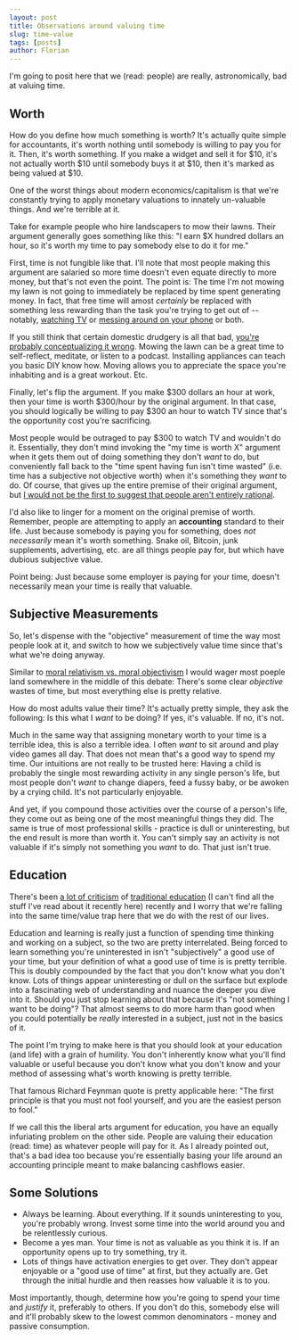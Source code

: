 ```yaml
---
layout: post
title: Observations around valuing time
slug: time-value
tags: [posts]
author: Florian
---
```


I'm going to posit here that we (read: people) are really, astronomically, bad at valuing time. 

## Worth

How do you define how much something is worth? It's actually quite simple for accountants, it's worth nothing until somebody is willing to pay you for it. Then, it's worth something. If you make a widget and sell it for $10, it's not actually worth $10 until somebody buys it at $10, then it's marked as being valued at $10.

One of the worst things about modern economics/capitalism is that we're constantly trying to apply monetary valuations to innately un-valuable things. And we're terrible at it.

Take for example people who hire landscapers to mow their lawns. Their argument generally goes something like this: "I earn $X hundred dollars an hour, so it's worth my time to pay somebody else to do it for me."

First, time is not fungible like that. I'll note that most people making this argument are salaried so more time doesn't even equate directly to more money, but that's not even the point. The point is: The time I'm not mowing my lawn is not going to immediately be replaced by time spent generating money. In fact, that free time will amost *certainly* be replaced with something less rewarding than the task you're trying to get out of -- notably, [watching TV](https://www.statista.com/statistics/186833/average-television-use-per-person-in-the-us-since-2002/) or [messing around on your phone](https://www.vox.com/recode/2020/1/6/21048116/tech-companies-time-well-spent-mobile-phone-usage-data) or both.

If you still think that certain domestic drudgery is all that bad, [you're probably conceptualizing it wrong](https://www.mrmoneymustache.com/2011/12/05/muscle-over-motor/). Mowing the lawn can be a great time to self-reflect, meditate, or listen to a podcast. Installing appliances can teach you basic DIY know how. Moving allows you to appreciate the space you're inhabiting and is a great workout. Etc.

Finally, let's flip the argument. If you make $300 dollars an hour at work, then your time is worth $300/hour by the original argument. In that case, you should logically be willing to pay $300 an hour to watch TV since that's the opportunity cost you're sacrificing. 

Most people would be outraged to pay $300 to watch TV and wouldn't do it. Essentially, they don't mind invoking the "my time is worth X" argument when it gets them out of doing something they don't *want* to do, but conveniently fall back to the "time spent having fun isn't time wasted" (i.e. time has a subjective not objective worth) when it's something they *want* to do. Of course, that gives up the entire premise of their original argument, but [I would not be the first to suggest that people aren't entirely rational](https://en.wikipedia.org/wiki/Behavioral_economics).

I'd also like to linger for a moment on the original premise of worth. Remember, people are attempting to apply an **accounting** standard to their life. Just because somebody is paying you for something, does *not necessarily* mean it's worth something. Snake oil, Bitcoin, junk supplements, advertising, etc. are all things people pay for, but which have dubious subjective value. 

Point being: Just because some employer is paying for your time, doesn't necessarily mean your time is really that valuable.

## Subjective Measurements

So, let's dispense with the "objective" measurement of time the way most people look at it, and switch to how we subjectively value time since that's what we're doing anyway.

Similar to [moral relativism vs. moral objectivism](ucs.mun.ca/~alatus/phil1200/RelativismObjectivism.html) I would wager most poeple land somewhere in the middle of this debate: There's some clear *objective* wastes of time, but most everything else is pretty relative.

How do most adults value their time? It's actually pretty simple, they ask the following: Is this what I *want* to be doing? If yes, it's valuable. If no, it's not.

Much in the same way that assigning monetary worth to your time is a terrible idea, this is also a terrible idea. I often *want* to sit around and play video games all day. That does not mean that's a good way to spend my time. Our intuitions are not really to be trusted here: Having a child is probably the single most rewarding activity in any single person's life, but most people don't *want* to change diapers, feed a fussy baby, or be awoken by a crying child. It's not particularly enjoyable.

And yet, if you compound those activities over the course of a person's life, they come out as being one of the most meaningful things they did. The same is true of most professional skills - practice is dull or uninteresting, but the end result is more than worth it. You can't simply say an activity is not valuable if it's simply not something you *want* to do. That just isn't true.

## Education

There's been [a lot of criticism](https://www.mrmoneymustache.com/2021/04/18/the-self-educating-child/) of [traditional education](https://astralcodexten.substack.com/p/your-book-review-how-children-fail) (I can't find all the stuff I've read about it recently here) recently and I worry that we're falling into the same time/value trap here that we do with the rest of our lives.

Education and learning is really just a function of spending time thinking and working on a subject, so the two are pretty interrelated. Being forced to learn something you're uninterested in isn't "subjectively" a good use of your time, but your definition of what a good use of time is is pretty terrible. This is doubly compounded by the fact that you don't know what you don't know. Lots of things appear uninteresting or dull on the surface but explode into a fascinating web of understanding and nuance the deeper you dive into it. Should you just stop learning about that because it's "not something I want to be doing"? That almost seems to do more harm than good when you could potentially be *really* interested in a subject, just not in the basics of it.

The point I'm trying to make here is that you should look at your education (and life) with a grain of humility. You don't inherently know what you'll find valuable or useful because you don't know what you don't know and your method of assessing what's worth knowing is pretty terrible.

That famous Richard Feynman quote is pretty applicable here: "The first principle is that you must not fool yourself, and you are the easiest person to fool."

If we call this the liberal arts argument for education, you have an equally infuriating problem on the other side. People are valuing their education (read: time) as whatever people will pay for it. As I already pointed out, that's a bad idea too because you're essentially basing your life around an accounting principle meant to make balancing cashflows easier.

## Some Solutions

- Always be learning. About everything. If it sounds uninteresting to you, you're probably wrong. Invest some time into the world around you and be relentlessly curious.
- Become a yes man. Your time is not as valuable as you think it is. If an opportunity opens up to try something, try it.
- Lots of things have activation energies to get over. They don't appear enjoyable or a "good use of time" at first, but they actually are. Get through the initial hurdle and then reasses how valuable it is to you.

Most importantly, though, determine how you're going to spend your time and *justify* it, preferably to others. If you don't do this, somebody else will and it'll probably skew to the lowest common denominators - money and passive consumption.